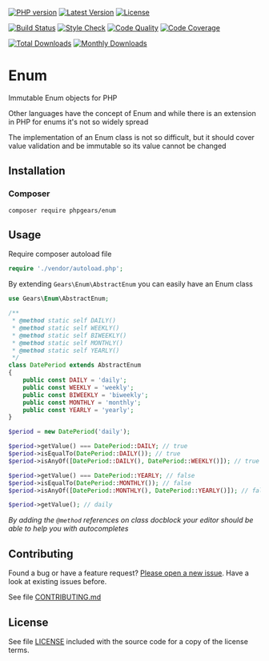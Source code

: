 [![PHP version](https://img.shields.io/badge/PHP-%3E%3D7.1-8892BF.svg?style=flat-square)](http://php.net)
[![Latest Version](https://img.shields.io/packagist/v/phpgears/enum.svg?style=flat-square)](https://packagist.org/packages/phpgears/enum)
[![License](https://img.shields.io/github/license/phpgears/enum.svg?style=flat-square)](https://github.com/phpgears/enum/blob/master/LICENSE)

[![Build Status](https://img.shields.io/travis/phpgears/enum.svg?style=flat-square)](https://travis-ci.org/phpgears/enum)
[![Style Check](https://styleci.io/repos/148840983/shield)](https://styleci.io/repos/148840983)
[![Code Quality](https://img.shields.io/scrutinizer/g/phpgears/enum.svg?style=flat-square)](https://scrutinizer-ci.com/g/phpgears/enum)
[![Code Coverage](https://img.shields.io/coveralls/phpgears/enum.svg?style=flat-square)](https://coveralls.io/github/phpgears/enum)

[![Total Downloads](https://img.shields.io/packagist/dt/phpgears/enum.svg?style=flat-square)](https://packagist.org/packages/phpgears/enum/stats)
[![Monthly Downloads](https://img.shields.io/packagist/dm/phpgears/enum.svg?style=flat-square)](https://packagist.org/packages/phpgears/enum/stats)

# Enum

Immutable Enum objects for PHP

Other languages have the concept of Enum and while there is an extension in PHP for enums it's not so widely spread

The implementation of an Enum class is not so difficult, but it should cover value validation and be immutable so its value cannot be changed

## Installation

### Composer

```
composer require phpgears/enum
```

## Usage

Require composer autoload file

```php
require './vendor/autoload.php';
```

By extending `Gears\Enum\AbstractEnum` you can easily have an Enum class

```php
use Gears\Enum\AbstractEnum;

/**
 * @method static self DAILY()
 * @method static self WEEKLY()
 * @method static self BIWEEKLY()
 * @method static self MONTHLY()
 * @method static self YEARLY()
 */
class DatePeriod extends AbstractEnum
{
    public const DAILY = 'daily';
    public const WEEKLY = 'weekly';
    public const BIWEEKLY = 'biweekly';
    public const MONTHLY = 'monthly';
    public const YEARLY = 'yearly';
}

$period = new DatePeriod('daily');

$period->getValue() === DatePeriod::DAILY; // true
$period->isEqualTo(DatePeriod::DAILY()); // true
$period->isAnyOf([DatePeriod::DAILY(), DatePeriod::WEEKLY()]); // true

$period->getValue() === DatePeriod::YEARLY; // false
$period->isEqualTo(DatePeriod::MONTHLY()); // false
$period->isAnyOf([DatePeriod::MONTHLY(), DatePeriod::YEARLY()]); // false

$period->getValue(); // daily
```

_By adding the `@method` references on class docblock your editor should be able to help you with autocompletes_ 

## Contributing

Found a bug or have a feature request? [Please open a new issue](https://github.com/phpgears/enum/issues). Have a look at existing issues before.

See file [CONTRIBUTING.md](https://github.com/phpgears/enum/blob/master/CONTRIBUTING.md)

## License

See file [LICENSE](https://github.com/phpgears/enum/blob/master/LICENSE) included with the source code for a copy of the license terms.
